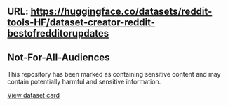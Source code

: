 URL: https://huggingface.co/datasets/reddit-tools-HF/dataset-creator-reddit-bestofredditorupdates
---
## Not-For-All-Audiences

This repository has been marked as containing sensitive content and may contain potentially harmful and sensitive
information.


[View dataset card](https://huggingface.co/datasets/reddit-tools-HF/dataset-creator-reddit-bestofredditorupdates?not-for-all-audiences=true)